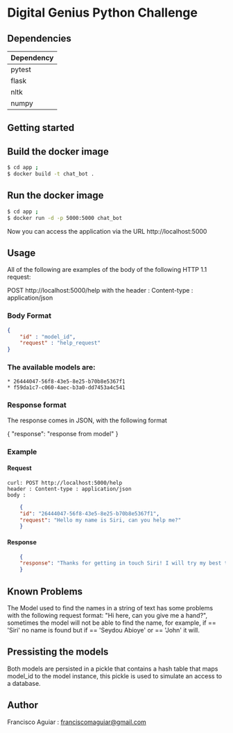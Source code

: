 # Digital Genius Python Challenge

## Dependencies
Dependency |
------------- |
pytest |
flask | 
nltk |
numpy |

## Getting started

## Build the docker image
```sh
$ cd app ;
$ docker build -t chat_bot .
```
## Run the docker image
```sh
$ cd app ;
$ docker run -d -p 5000:5000 chat_bot
```
Now you can access the application via the URL http://localhost:5000

## Usage

All of the following are examples of the body of the following HTTP 1.1 request:

POST http://localhost:5000/help
with the header : Content-type : application/json

### Body Format
```json
{
    "id" : "model_id",
    "request" : "help_request"
}
```

### The available models are:
    * 26444047-56f8-43e5-8e25-b70b8e5367f1
    * f59da1c7-c060-4aec-b3a0-dd7453a4c541


### Response format

The response comes in JSON, with the following format

{
    "response": "response from model"
}

### Example

#### Request
    curl: POST http://localhost:5000/help
    header : Content-type : application/json
    body : 
```json
    {
    "id": "26444047-56f8-43e5-8e25-b70b8e5367f1",
    "request": "Hello my name is Siri, can you help me?"
    }
```
#### Response

```json
    {
    "response": "Thanks for getting in touch Siri! I will try my best to help"
    }
```

## Known Problems

The Model used to find the names in a string of text has some problems with the following request format:
"Hi <NAME> here, can you give me a hand?", sometimes the model will not be able to find the name, for example, if
<NAME> == 'Siri' no name is found but if <NAME> == 'Seydou Abioye' or <NAME> == 'John' it will.

## Pressisting the models

Both models are persisted in a pickle that contains a hash table that maps model_id to the model instance, this pickle is used to simulate an access to a database.

## Author

Francisco Aguiar  : franciscomaguiar@gmail.com
